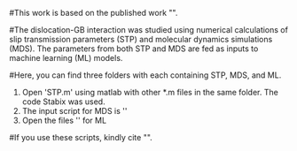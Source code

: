 #This work is based on the published work "".

#The dislocation-GB interaction was studied using numerical calculations of slip transmission parameters (STP) and molecular dynamics simulations (MDS). The parameters from both STP and MDS are fed as inputs to machine learning (ML) models.

#Here, you can find three folders with each containing STP, MDS, and ML. 
1. Open 'STP.m' using matlab with other *.m files in the same folder. The code Stabix was used. 
2. The input script for MDS is ''
3. Open the files '' for ML

#If you use these scripts, kindly cite "". 
